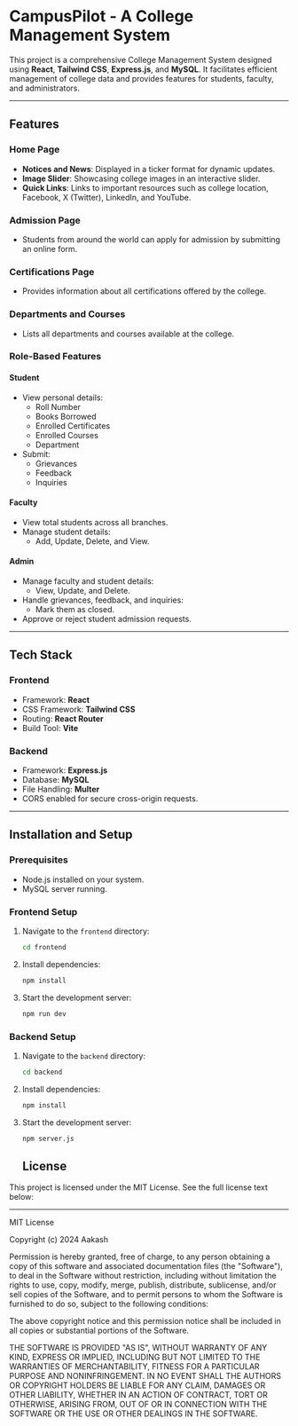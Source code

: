 # CampusPilot - A College Management System

This project is a comprehensive College Management System designed using **React**, **Tailwind CSS**, **Express.js**, and **MySQL**. It facilitates efficient management of college data and provides features for students, faculty, and administrators.

---

## Features

### **Home Page**
- **Notices and News**: Displayed in a ticker format for dynamic updates.
- **Image Slider**: Showcasing college images in an interactive slider.
- **Quick Links**: Links to important resources such as college location, Facebook, X (Twitter), LinkedIn, and YouTube.

### **Admission Page**
- Students from around the world can apply for admission by submitting an online form.

### **Certifications Page**
- Provides information about all certifications offered by the college.

### **Departments and Courses**
- Lists all departments and courses available at the college.

### **Role-Based Features**
#### **Student**
- View personal details:
  - Roll Number
  - Books Borrowed
  - Enrolled Certificates
  - Enrolled Courses
  - Department
- Submit:
  - Grievances
  - Feedback
  - Inquiries

#### **Faculty**
- View total students across all branches.
- Manage student details:
  - Add, Update, Delete, and View.

#### **Admin**
- Manage faculty and student details:
  - View, Update, and Delete.
- Handle grievances, feedback, and inquiries:
  - Mark them as closed.
- Approve or reject student admission requests.

---

## Tech Stack

### **Frontend**
- Framework: **React**
- CSS Framework: **Tailwind CSS**
- Routing: **React Router**
- Build Tool: **Vite**

### **Backend**
- Framework: **Express.js**
- Database: **MySQL**
- File Handling: **Multer**
- CORS enabled for secure cross-origin requests.

---

## Installation and Setup

### **Prerequisites**
- Node.js installed on your system.
- MySQL server running.

### **Frontend Setup**
1. Navigate to the `frontend` directory:
   ```bash
   cd frontend
   ```
2. Install dependencies:
   ```bash
   npm install
   ```
2. Start the development server:
   ```bash
   npm run dev
   ```
### **Backend Setup**
1. Navigate to the `backend` directory:
   ```bash
   cd backend
   ```
2. Install dependencies:
   ```bash
   npm install
   ```
2. Start the development server:
   ```bash
   npm server.js
   ```
   ## License

This project is licensed under the MIT License. See the full license text below:

---

MIT License

Copyright (c) 2024 Aakash

Permission is hereby granted, free of charge, to any person obtaining a copy of this software and associated documentation files (the "Software"), to deal in the Software without restriction, including without limitation the rights to use, copy, modify, merge, publish, distribute, sublicense, and/or sell copies of the Software, and to permit persons to whom the Software is furnished to do so, subject to the following conditions:

The above copyright notice and this permission notice shall be included in all copies or substantial portions of the Software.

THE SOFTWARE IS PROVIDED "AS IS", WITHOUT WARRANTY OF ANY KIND, EXPRESS OR IMPLIED, INCLUDING BUT NOT LIMITED TO THE WARRANTIES OF MERCHANTABILITY, FITNESS FOR A PARTICULAR PURPOSE AND NONINFRINGEMENT. IN NO EVENT SHALL THE AUTHORS OR COPYRIGHT HOLDERS BE LIABLE FOR ANY CLAIM, DAMAGES OR OTHER LIABILITY, WHETHER IN AN ACTION OF CONTRACT, TORT OR OTHERWISE, ARISING FROM, OUT OF OR IN CONNECTION WITH THE SOFTWARE OR THE USE OR OTHER DEALINGS IN THE SOFTWARE.
